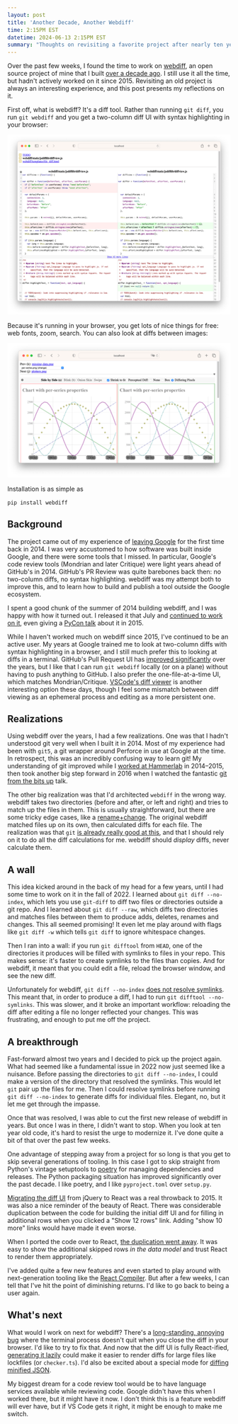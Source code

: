 ```yaml
---
layout: post
title: 'Another Decade, Another Webdiff'
time: 2:15PM EST
datetime: 2024-06-13 2:15PM EST
summary: "Thoughts on revisiting a favorite project after nearly ten years."
---
```


Over the past few weeks, I found the time to work on [webdiff], an open source project of mine that I built [over a decade ago]. I still use it all the time, but hadn't actively worked on it since 2015. Revisiting an old project is always an interesting experience, and this post presents my reflections on it.

First off, what is webdiff? It's a diff tool. Rather than running `git diff`, you run `git webdiff` and you get a two-column diff UI with syntax highlighting in your browser:

![Webdiff showing a two column diff with syntax highlighting](/images/webdiff.png)

Because it's running in your browser, you get lots of nice things for free: web fonts, zoom, search. You can also look at diffs between images:

![Webdiff showing an image diff](/images/webdiff-images.png)

Installation is as simple as

    pip install webdiff

## Background

The project came out of my experience of [leaving Google] for the first time back in 2014. I was very accustomed to how software was built inside Google, and there were some tools that I missed. In particular, Google's code review tools (Mondrian and later Critique) were light years ahead of GitHub's in 2014. GitHub's PR Review was quite barebones back then: no two-column diffs, no syntax highlighting. webdiff was my attempt both to improve this, and to learn how to build and publish a tool outside the Google ecosystem.

I spent a good chunk of the summer of 2014 building webdiff, and I was happy with how it turned out. I released it that July and [continued to work on it], even giving a [PyCon talk] about it in 2015.

While I haven't worked much on webdiff since 2015, I've continued to be an active user. My years at Google trained me to look at two-column diffs with syntax highlighting in a browser, and I still much prefer this to looking at diffs in a terminal. GitHub's Pull Request UI has [improved significantly] over the years, but I like that I can run `git webdiff` locally (or on a plane) without having to push anything to GitHub. I also prefer the one-file-at-a-time UI, which matches Mondrian/Critique. [VSCode's diff viewer] is another interesting option these days, though I feel some mismatch between diff viewing as an ephemeral process and editing as a more persistent one.

## Realizations

Using webdiff over the years, I had a few realizations. One was that I hadn't understood git very well when I built it in 2014. Most of my experience had been with `git5`, a git wrapper around Perforce in use at Google at the time. In retrospect, this was an incredibly confusing way to learn git! My understanding of git improved while I [worked at Hammerlab] in 2014–2015, then took another big step forward in 2016 when I watched the fantastic [git from the bits up] talk.

The other big realization was that I'd architected `webdiff` in the wrong way. webdiff takes two directories (before and after, or left and right) and tries to match up the files in them. This is usually straightforward, but there are some tricky edge cases, like a [rename+change]. The original webdiff matched files up on its own, then calculated diffs for each file. The realization was that `git` [is already really good at this], and that I should rely on it to do all the diff calculations for me. webdiff should _display_ diffs, never calculate them.

## A wall

This idea kicked around in the back of my head for a few years, until I had some time to work on it in the fall of 2022. I learned about `git diff --no-index`, which lets you use `git-diff` to diff two files or directories outside a git repo. And I learned about `git diff --raw`, which diffs two directories and matches files between them to produce adds, deletes, renames and changes. This all seemed promising! It even let me play around with flags like `git diff -w` which tells `git diff` to ignore whitespace changes.

Then I ran into a wall: if you run `git difftool` from `HEAD`, one of the directories it produces will be filled with symlinks to files in your repo. This makes sense: it's faster to create symlinks to the files than copies. And for webdiff, it meant that you could edit a file, reload the browser window, and see the new diff.

Unfortunately for webdiff, `git diff --no-index` [does not resolve symlinks]. This meant that, in order to produce a diff, I had to run `git difftool --no-symlinks`. This was slower, and it broke an important workflow: reloading the diff after editing a file no longer reflected your changes. This was frustrating, and enough to put me off the project.

## A breakthrough

Fast-forward almost two years and I decided to pick up the project again. What had seemed like a fundamental issue in 2022 now just seemed like a nuisance. Before passing the directories to `git diff --no-index`, I could make a version of the directory that resolved the symlinks. This would let `git` pair up the files for me. Then I could resolve symlinks before running `git diff --no-index` to generate diffs for individual files. Elegant, no, but it let me get through the impasse.

Once that was resolved, I was able to cut the first new release of webdiff in years. But once I was in there, I didn't want to stop. When you look at ten year old code, it's hard to resist the urge to modernize it. I've done quite a bit of that over the past few weeks.

One advantage of stepping away from a project for so long is that you get to skip several generations of tooling. In this case I got to skip straight from Python's vintage setuptools to [poetry] for managing dependencies and releases. The Python packaging situation has improved significantly over the past decade. I like poetry, and I like `pyproject.toml` over `setup.py`.

[Migrating the diff UI] from jQuery to React was a real throwback to 2015. It was also a nice reminder of the beauty of React. There was considerable duplication between the code for building the initial diff UI and for filling in additional rows when you clicked a "Show 12 rows" link. Adding "show 10 more" links would have made it even worse.

When I ported the code over to React, [the duplication went away]. It was easy to show the additional skipped rows _in the data model_ and trust React to render them appropriately.

I've added quite a few new features and even started to play around with next-generation tooling like the [React Compiler]. But after a few weeks, I can tell that I've hit the point of diminishing returns. I'd like to go back to being a user again.

## What's next

What would I work on next for webdiff? There's a [long-standing, annoying bug] where the terminal process doesn't quit when you close the diff in your browser. I'd like to try to fix that. And now that the diff UI is fully React-ified, [generating it lazily] could make it easier to render diffs for large files like lockfiles (or `checker.ts`). I'd also be excited about a special mode for [diffing minified JSON].

My biggest dream for a code review tool would be to have language services available while reviewing code. Google didn't have this when I worked there, but it might have it now. I don't think this is a feature webdiff will ever have, but if VS Code gets it right, it might be enough to make me switch.

[webdiff]: https://github.com/danvk/webdiff
[over a decade ago]: https://www.danvk.org/wp/2014-07-03/introducing-git-webdiff/index.html
[leaving Google]: https://www.danvk.org/2014/10/31/life-after-google-six-months-in.html
[PyCon talk]: https://www.danvk.org/2015/04/12/pycon-2015-make-web-development-awesome-with-visual-diffing-tools.html
[improved significantly]: https://github.blog/2016-03-15-more-code-review-tools/
[VSCode's diff viewer]: https://vscode.one/diff-vscode/
[worked at Hammerlab]: https://www.danvk.org/2015/10/21/hammerlab-posts.html
[git from the bits up]: https://www.youtube.com/watch?v=MYP56QJpDr4
[rename+change]: https://github.com/danvk/webdiff/issues/7
[poetry]: https://python-poetry.org/
[migrating the diff UI]: https://github.com/danvk/webdiff/pull/190
[React Compiler]: https://github.com/danvk/webdiff/pull/209
[long-standing, annoying bug]: https://github.com/danvk/webdiff/issues/66
[generating it lazily]: https://github.com/danvk/webdiff/issues/182
[diffing minified JSON]: https://github.com/danvk/webdiff/issues/211
[does not resolve symlinks]: https://public-inbox.org/git/1489877673.24742.1.camel@kaarsemaker.net/t/
[is already really good at this]: https://github.com/danvk/webdiff/issues/129
[the duplication went away]: https://github.com/danvk/webdiff/pull/190
[continued to work on it]: https://www.danvk.org/2014/11/07/github-integration-and-image-diff-improvements-headline-webdiff-0-8.html
